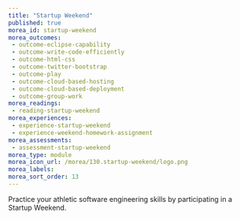 ```yaml
---
title: "Startup Weekend"
published: true
morea_id: startup-weekend
morea_outcomes:
 - outcome-eclipse-capability
 - outcome-write-code-efficiently
 - outcome-html-css
 - outcome-twitter-bootstrap
 - outcome-play
 - outcome-cloud-based-hosting
 - outcome-cloud-based-deployment
 - outcome-group-work
morea_readings:
 - reading-startup-weekend
morea_experiences:
 - experience-startup-weekend
 - experience-weekend-homework-assignment
morea_assessments:
 - assessment-startup-weekend
morea_type: module
morea_icon_url: /morea/130.startup-weekend/logo.png
morea_labels:
morea_sort_order: 13
---
```


Practice your athletic software engineering skills by participating in a Startup Weekend.




